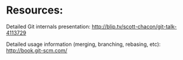 # Resources:

Detailed Git internals presentation:
    http://blip.tv/scott-chacon/git-talk-4113729

Detailed usage information (merging, branching, rebasing, etc):
    http://book.git-scm.com/
